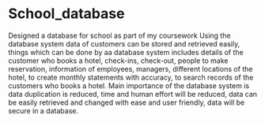 # School_database
Designed a database for school as part of my coursework
Using the database system data of customers can be stored and retrieved easily,
things which can be done by aa database system includes details of the customer who books a hotel, 
check-ins,
check-out,
people to make reservation,
information of employees,
managers,
different locations of the hotel,
to create monthly statements with accuracy,
to search records of the customers who books a hotel.
Main importance of the database system is data duplication is reduced,
time and human effort will be reduced,
data can be easily retrieved and changed with ease and user friendly,
data will be secure in a database.
